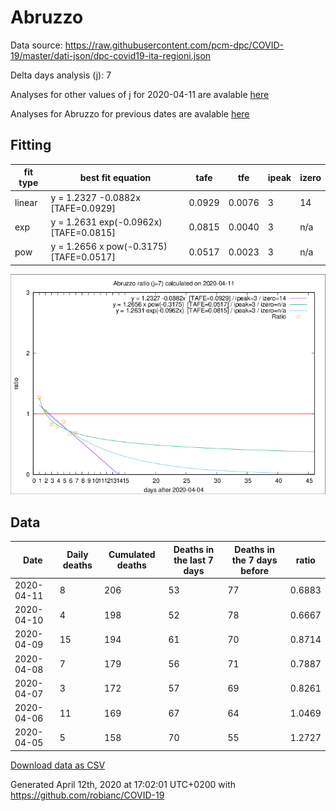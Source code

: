 # Abruzzo

Data source: https://raw.githubusercontent.com/pcm-dpc/COVID-19/master/dati-json/dpc-covid19-ita-regioni.json

Delta days analysis (j): 7

Analyses for other values of j for 2020-04-11 are avalable [here](../2020-04-11/README.md)

Analyses for Abruzzo for previous dates are avalable [here](../README.md)

## Fitting 
|fit type|best fit equation|tafe|tfe|ipeak|izero|
|-------|-----|--------|------|---|---|
|linear|y = 1.2327 -0.0882x  [TAFE=0.0929]|0.0929|0.0076|3|14|
|exp|y = 1.2631 exp(-0.0962x)  [TAFE=0.0815]|0.0815|0.0040|3|n/a|
|pow|y = 1.2656 x pow(-0.3175)  [TAFE=0.0517]|0.0517|0.0023|3|n/a|

![Plot](COVID-19_abruzzo_j7_2020-04-11.png)

## Data
|Date|Daily deaths|Cumulated deaths|Deaths in the last 7 days|Deaths in the 7 days before|ratio|
|----|----------|-----------|-------|--------------------|-----|
|2020-04-11|8|206|53|77|0.6883|
|2020-04-10|4|198|52|78|0.6667|
|2020-04-09|15|194|61|70|0.8714|
|2020-04-08|7|179|56|71|0.7887|
|2020-04-07|3|172|57|69|0.8261|
|2020-04-06|11|169|67|64|1.0469|
|2020-04-05|5|158|70|55|1.2727|

[Download data as CSV](COVID-19_abruzzo_j7_2020-04-11.csv)

Generated April 12th, 2020 at 17:02:01 UTC+0200 with https://github.com/robianc/COVID-19
